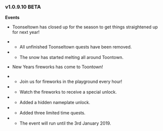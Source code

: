 ### v1.0.9.10 BETA

**Events**
- Toonseltown has closed up for the season to get things straightened up for next year!
- - All unfinished Toonseltown quests have been removed.
- - The snow has started melting all around Toontown.

- New Years fireworks has come to Toontown!
- - Join us for fireworks in the playground every hour!
- - Watch the fireworks to receive a special unlock.
- - Added a hidden nameplate unlock.
- - Added three limited time quests.
- - The event will run until the 3rd January 2019.
